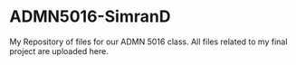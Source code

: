 # ADMN5016-SimranD
My Repository of files for our ADMN 5016 class.
All files related to my final project are uploaded here.
